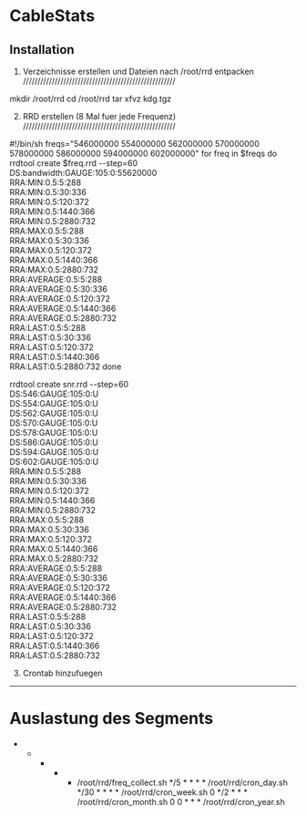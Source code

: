CableStats
==========

Installation
------------

1. Verzeichnisse erstellen und Dateien nach /root/rrd entpacken
/////////////////////////////////////////////////////

mkdir /root/rrd
cd /root/rrd
tar xfvz kdg.tgz

2. RRD erstellen (8 Mal fuer jede Frequenz)
/////////////////////////////////////////////////////

#!/bin/sh
freqs="546000000 554000000 562000000 570000000 578000000 586000000 594000000 602000000"
for freq in $freqs
do
rrdtool create $freq.rrd --step=60 \
DS:bandwidth:GAUGE:105:0:55620000 \
RRA:MIN:0.5:5:288 \
RRA:MIN:0.5:30:336 \
RRA:MIN:0.5:120:372 \
RRA:MIN:0.5:1440:366 \
RRA:MIN:0.5:2880:732 \
RRA:MAX:0.5:5:288 \
RRA:MAX:0.5:30:336 \
RRA:MAX:0.5:120:372 \
RRA:MAX:0.5:1440:366 \
RRA:MAX:0.5:2880:732 \
RRA:AVERAGE:0.5:5:288 \
RRA:AVERAGE:0.5:30:336 \
RRA:AVERAGE:0.5:120:372 \
RRA:AVERAGE:0.5:1440:366 \
RRA:AVERAGE:0.5:2880:732 \
RRA:LAST:0.5:5:288 \
RRA:LAST:0.5:30:336 \
RRA:LAST:0.5:120:372 \
RRA:LAST:0.5:1440:366 \
RRA:LAST:0.5:2880:732
done

rrdtool create snr.rrd --step=60 \
DS:546:GAUGE:105:0:U \
DS:554:GAUGE:105:0:U \
DS:562:GAUGE:105:0:U \
DS:570:GAUGE:105:0:U \
DS:578:GAUGE:105:0:U \
DS:586:GAUGE:105:0:U \
DS:594:GAUGE:105:0:U \
DS:602:GAUGE:105:0:U \
RRA:MIN:0.5:5:288 \
RRA:MIN:0.5:30:336 \
RRA:MIN:0.5:120:372 \
RRA:MIN:0.5:1440:366 \
RRA:MIN:0.5:2880:732 \
RRA:MAX:0.5:5:288 \
RRA:MAX:0.5:30:336 \
RRA:MAX:0.5:120:372 \
RRA:MAX:0.5:1440:366 \
RRA:MAX:0.5:2880:732 \
RRA:AVERAGE:0.5:5:288 \
RRA:AVERAGE:0.5:30:336 \
RRA:AVERAGE:0.5:120:372 \
RRA:AVERAGE:0.5:1440:366 \
RRA:AVERAGE:0.5:2880:732 \
RRA:LAST:0.5:5:288 \
RRA:LAST:0.5:30:336 \
RRA:LAST:0.5:120:372 \
RRA:LAST:0.5:1440:366 \
RRA:LAST:0.5:2880:732

3. Crontab hinzufuegen
----------------------

# Auslastung des Segments
* * * * * /root/rrd/freq_collect.sh
*/5 * * * * /root/rrd/cron_day.sh
*/30 * * * * /root/rrd/cron_week.sh
0 */2 * * * /root/rrd/cron_month.sh
0 0 * * * /root/rrd/cron_year.sh